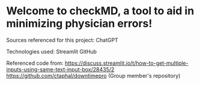 # Welcome to checkMD, a tool to aid in minimizing physician errors!


Sources referenced for this project: 
ChatGPT

Technologies used:
Streamlit
GitHub

Referenced code from: 
https://discuss.streamlit.io/t/how-to-get-multiple-inputs-using-same-text-input-box/28435/2
https://github.com/ctaphal/downtimepro (Group member's repository)